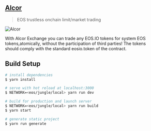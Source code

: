 ## [Alcor](https://eostokens.io)
> EOS trustless onchain limit/market trading  

![Alcor](http://i.imgur.com/AWp7IzW.png)

With Alcor Exchange you can trade any EOS.IO tokens for system EOS tokens,atomically, without the participation of third parties! The tokens should comply with the standard eosio.token of the contract.

## Build Setup

``` bash
# install dependencies
$ yarn install

# serve with hot reload at localhost:3000
$ NETWORK=<eos/jungle/local> yarn run dev

# build for production and launch server
$ NETWORK=<eos/jungle/local> yarn run build
$ yarn start

# generate static project
$ yarn run generate
```
